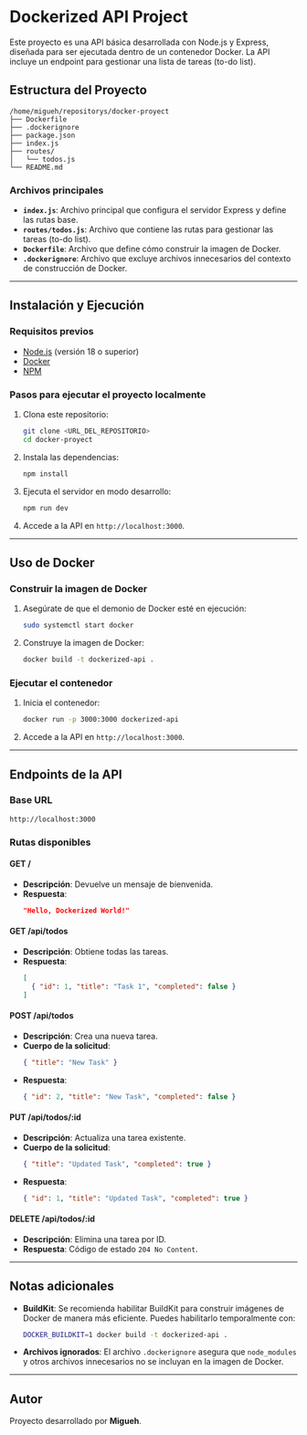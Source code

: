 # Dockerized API Project

Este proyecto es una API básica desarrollada con Node.js y Express, diseñada para ser ejecutada dentro de un contenedor Docker. La API incluye un endpoint para gestionar una lista de tareas (to-do list).

## Estructura del Proyecto

```
/home/migueh/repositorys/docker-proyect
├── Dockerfile
├── .dockerignore
├── package.json
├── index.js
├── routes/
│   └── todos.js
└── README.md
```

### Archivos principales

- **`index.js`**: Archivo principal que configura el servidor Express y define las rutas base.
- **`routes/todos.js`**: Archivo que contiene las rutas para gestionar las tareas (to-do list).
- **`Dockerfile`**: Archivo que define cómo construir la imagen de Docker.
- **`.dockerignore`**: Archivo que excluye archivos innecesarios del contexto de construcción de Docker.

---

## Instalación y Ejecución

### Requisitos previos

- [Node.js](https://nodejs.org/) (versión 18 o superior)
- [Docker](https://www.docker.com/)
- [NPM](https://www.npmjs.com/)

### Pasos para ejecutar el proyecto localmente

1. Clona este repositorio:
   ```bash
   git clone <URL_DEL_REPOSITORIO>
   cd docker-proyect
   ```

2. Instala las dependencias:
   ```bash
   npm install
   ```

3. Ejecuta el servidor en modo desarrollo:
   ```bash
   npm run dev
   ```

4. Accede a la API en `http://localhost:3000`.

---

## Uso de Docker

### Construir la imagen de Docker

1. Asegúrate de que el demonio de Docker esté en ejecución:
   ```bash
   sudo systemctl start docker
   ```

2. Construye la imagen de Docker:
   ```bash
   docker build -t dockerized-api .
   ```

### Ejecutar el contenedor

1. Inicia el contenedor:
   ```bash
   docker run -p 3000:3000 dockerized-api
   ```

2. Accede a la API en `http://localhost:3000`.

---

## Endpoints de la API

### Base URL
`http://localhost:3000`

### Rutas disponibles

#### **GET /**

- **Descripción**: Devuelve un mensaje de bienvenida.
- **Respuesta**:
  ```json
  "Hello, Dockerized World!"
  ```

#### **GET /api/todos**

- **Descripción**: Obtiene todas las tareas.
- **Respuesta**:
  ```json
  [
    { "id": 1, "title": "Task 1", "completed": false }
  ]
  ```

#### **POST /api/todos**

- **Descripción**: Crea una nueva tarea.
- **Cuerpo de la solicitud**:
  ```json
  { "title": "New Task" }
  ```
- **Respuesta**:
  ```json
  { "id": 2, "title": "New Task", "completed": false }
  ```

#### **PUT /api/todos/:id**

- **Descripción**: Actualiza una tarea existente.
- **Cuerpo de la solicitud**:
  ```json
  { "title": "Updated Task", "completed": true }
  ```
- **Respuesta**:
  ```json
  { "id": 1, "title": "Updated Task", "completed": true }
  ```

#### **DELETE /api/todos/:id**

- **Descripción**: Elimina una tarea por ID.
- **Respuesta**: Código de estado `204 No Content`.

---

## Notas adicionales

- **BuildKit**: Se recomienda habilitar BuildKit para construir imágenes de Docker de manera más eficiente. Puedes habilitarlo temporalmente con:
  ```bash
  DOCKER_BUILDKIT=1 docker build -t dockerized-api .
  ```

- **Archivos ignorados**: El archivo `.dockerignore` asegura que `node_modules` y otros archivos innecesarios no se incluyan en la imagen de Docker.

---

## Autor

Proyecto desarrollado por **Migueh**.

